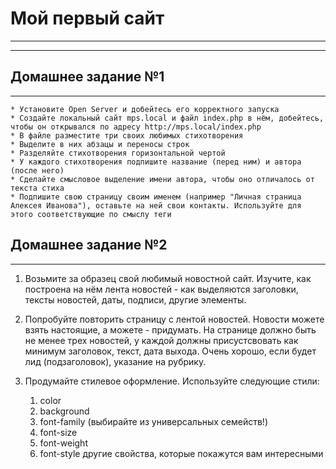 ﻿# Мой первый сайт
 ___
 ___
 ## Домашнее задание №1
 ___
 
    * Установите Open Server и добейтесь его корректного запуска
    * Создайте локальный сайт mps.local и файл index.php в нём, добейтесь, чтобы он открывался по адресу http://mps.local/index.php
    * В файле разместите три своих любимых стихотворения
    * Выделите в них абзацы и переносы строк
    * Разделяйте стихотворения горизонтальной чертой
    * У каждого стихотворения подпишите название (перед ним) и автора (после него)
    * Сделайте смысловое выделение имени автора, чтобы оно отличалось от текста стиха
    * Подпишите свою страницу своим именем (например "Личная страница Алексея Иванова"), оставьте на ней свои контакты. Используйте для этого соответствующие по смыслу теги

  ## Домашнее задание №2
 ___ 
1. Возьмите за образец свой любимый новостной сайт. Изучите, как построена на нём лента новостей - как выделяются заголовки, тексты новостей, даты, подписи, другие элементы.
1. Попробуйте повторить страницу с лентой новостей. Новости можете взять настоящие, а можете - придумать. На странице должно быть не менее трех новостей, у каждой должны присустсвовать как минимум заголовок, текст, дата выхода. Очень хорошо, если будет лид (подзаголовок), указание на рубрику.
1. Продумайте стилевое оформление. Используйте следующие стили:

    1. color
    1. background
    1. font-family (выбирайте из универсальных семейств!)
    1. font-size
    1. font-weight
    1. font-style
    другие свойства, которые покажутся вам интересными

